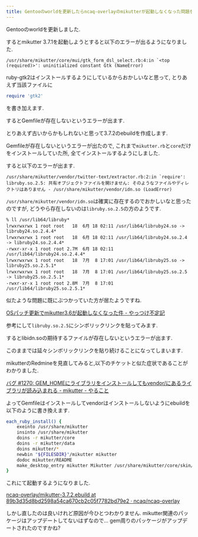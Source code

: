 ```yaml
---
title: Gentooのworldを更新したらncaq-overlayのmikutterが起動しなくなった問題を解決しました
---
```


Gentooのworldを更新しました.

するとmikutter 3.7.1を起動しようとすると以下のエラーが出るようになりました.

~~~
/usr/share/mikutter/core/mui/gtk_form_dsl_select.rb:4:in `<top (required)>': uninitialized constant Gtk (NameError)
~~~

ruby-gtk2はインストールするようにしているからおかしいなと思って,
とりあえず当該ファイルに

~~~ruby
require 'gtk2'
~~~

を書き加えます.

するとGemfileが存在しないというエラーが出ます.

とりあえず古いからかもしれないと思って3.7.2のebuildを作成します.

Gemfileが存在しないというエラーが出たので,
これまで`mikutter.rb`と`core`だけをインストールしていた所,
全てインストールするようにしました.

すると以下のエラーが出ます.

~~~
/usr/share/mikutter/vendor/twitter-text/extractor.rb:2:in `require': libruby.so.2.5: 共有オブジェクトファイルを開けません: そのようなファイルやディレクトリはありません - /usr/share/mikutter/vendor/idn.so (LoadError)
~~~

`/usr/share/mikutter/vendor/idn.so`は確実に存在するのでおかしいなと思ったのですが,
どうやら存在しないのは`libruby.so.2.5`の方のようです.

~~~
% ll /usr/lib64/libruby*
lrwxrwxrwx 1 root root   18  6月 18 02:11 /usr/lib64/libruby24.so -> libruby24.so.2.4.4*
lrwxrwxrwx 1 root root   18  6月 18 02:11 /usr/lib64/libruby24.so.2.4 -> libruby24.so.2.4.4*
-rwxr-xr-x 1 root root 2.7M  6月 18 02:11 /usr/lib64/libruby24.so.2.4.4*
lrwxrwxrwx 1 root root   18  7月  8 17:01 /usr/lib64/libruby25.so -> libruby25.so.2.5.1*
lrwxrwxrwx 1 root root   18  7月  8 17:01 /usr/lib64/libruby25.so.2.5 -> libruby25.so.2.5.1*
-rwxr-xr-x 1 root root 2.8M  7月  8 17:01 /usr/lib64/libruby25.so.2.5.1*
~~~

似たような問題に既にぶつかっていた方が居たようですね.

[OSパッチ更新でmikutter3.6が起動しなくなった件 - やっつけ不定記](http://d.hatena.ne.jp/chocopurin/20180418/1524059196)

参考にして`libruby.so.2.5`にシンボリックリンクを貼ってみます.

するとlibidn.soの期待するファイルが存在しないというエラーが出ます.

このままでは延々シンボリックリンクを貼り続けることになってしまいます.

mikutterのRedmineを見直してみると,以下のチケットと似た症状であることがわかりました.

[バグ #1270: GEM_HOMEにライブラリをインストールしてもvendor/にあるライブラリが読み込まれる - mikutter - やること](https://dev.mikutter.hachune.net/issues/1270)

よってGemfileはインストールしてvendorはインストールしないようにebuildを以下のように書き換えます.

~~~bash
each_ruby_install() {
	exeinto /usr/share/mikutter
	insinto /usr/share/mikutter
	doins -r mikutter/core
	doins -r mikutter/data
	doins mikutter/*
	newbin "${FILESDIR}"/mikutter mikutter
	dodoc mikutter/README
	make_desktop_entry mikutter Mikutter /usr/share/mikutter/core/skin/data/icon.png
}
~~~

これにて起動するようになりました.

[ncaq-overlay/mikutter-3.7.2.ebuild at 89b3d35d8bd2598a54ca670cb2c05f7782bd79e2 · ncaq/ncaq-overlay](https://github.com/ncaq/ncaq-overlay/blob/89b3d35d8bd2598a54ca670cb2c05f7782bd79e2/net-misc/mikutter/mikutter-3.7.2.ebuild)

しかし直したのは良いけれど原因が今ひとつわかりません.
mikutter関連のパッケージはアップデートしてないはずなので…
gem周りのパッケージがアップデートされたのですかね?
